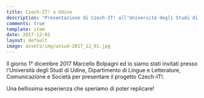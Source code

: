 ```yaml
---
title: Czech-IT! a Udine
description: "Presentazione di Czech-IT! all'Università degli Studi di Udine"
comments: true
template: item
date: 2017-12-01
layout: default
image: assets/img/uniud-2017_12_01.jpg
---
```


Il giorno 1° dicembre 2017 Marcello Bolpagni ed io siamo stati invitati presso l'Università degli Studi di Udine, Dipartimento di Lingue e Letterature, Comunicazione e Società per presentare il progetto Czech-IT!.

Una bellissima esperienza che speriamo di poter replicare!
